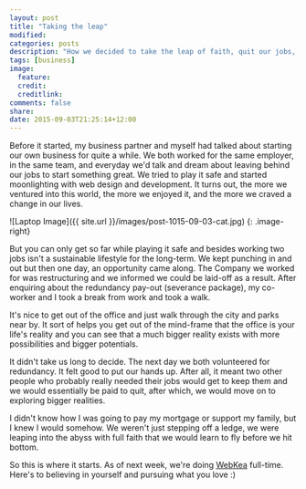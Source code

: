 ```yaml
---
layout: post
title: "Taking the leap"
modified:
categories: posts
description: "How we decided to take the leap of faith, quit our jobs, and start a business."
tags: [business]
image:
  feature:
  credit:
  creditlink:
comments: false
share:
date: 2015-09-03T21:25:14+12:00
---
```

Before it started, my business partner and myself had talked about starting our own business for quite a while. We both worked for the same employer, in the same team, and everyday we'd talk and dream about leaving behind our jobs to start something great. We tried to play it safe and started moonlighting with web design and development. It turns out, the more we ventured into this world, the more we enjoyed it, and the more we craved a change in our lives.

![Laptop Image]({{ site.url }}/images/post-1015-09-03-cat.jpg)
{: .image-right}

But you can only get so far while playing it safe and besides working two jobs isn't a sustainable lifestyle for the long-term. We kept punching in and out but then one day, an opportunity came along. The Company we worked for was restructuring and we informed we could be laid-off as a result. After enquiring about the redundancy pay-out (severance package), my co-worker and I took a break from work and took a walk.

It's nice to get out of the office and just walk through the city and parks near by. It sort of helps you get out of the mind-frame that the office is your life's reality and you can see that a much bigger reality exists with more possibilities and bigger potentials.

It didn't take us long to decide. The next day we both volunteered for redundancy. It felt good to put our hands up. After all, it meant two other people who probably really needed their jobs would get to keep them and we would essentially be paid to quit, after which, we would move on to exploring bigger realities.

I didn't know how I was going to pay my mortgage or support my family, but I knew I would somehow. We weren't just stepping off a ledge, we were leaping into the abyss with full faith that we would learn to fly before we hit bottom.

So this is where it starts. As of next week, we're doing [WebKea](http://webkea.co.nz) full-time. Here's to believing in yourself and pursuing what you love :)
